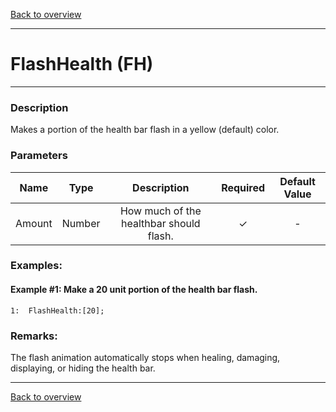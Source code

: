 [Back to overview](index.md)

---
# FlashHealth (FH)

---

### Description
Makes a portion of the health bar flash in a yellow (default) color.

### Parameters

|Name|Type|Description|Required|Default Value|
|:---:|:---:|:---:|:---:|:---:|
|Amount|Number|How much of the healthbar should flash.|✓|-|

### Examples:
#### Example #1: Make a 20 unit portion of the health bar flash.
```
1:  FlashHealth:[20];
```

### Remarks:
The flash animation automatically stops when healing, damaging, displaying, or hiding the health bar.

---
[Back to overview](index.md)
